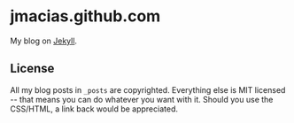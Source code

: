 # jmacias.github.com

My blog on [Jekyll](http://github.com/mojombo/jekyll).

## License

All my blog posts in `_posts` are copyrighted. Everything else is MIT licensed -- that means you can do whatever you want with it. Should you use the CSS/HTML, a link back would be appreciated.

